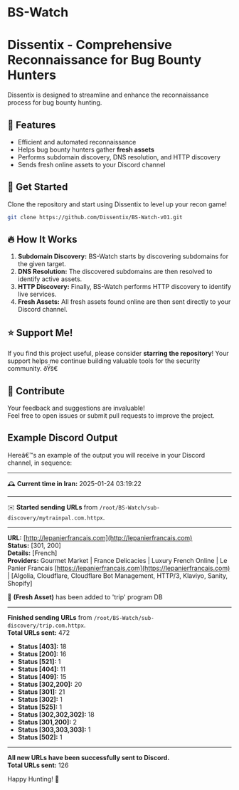 # BS-Watch

# Dissentix - Comprehensive Reconnaissance for Bug Bounty Hunters  

Dissentix is designed to streamline and enhance the reconnaissance process for bug bounty hunting.  

## 🚀 Features  
- Efficient and automated reconnaissance  
- Helps bug bounty hunters gather **fresh assets**  
- Performs subdomain discovery, DNS resolution, and HTTP discovery  
- Sends fresh online assets to your Discord channel  

## 🎯 Get Started  
Clone the repository and start using Dissentix to level up your recon game!  

```bash
git clone https://github.com/Dissentix/BS-Watch-v01.git
```

## 🔥 How It Works  
1. **Subdomain Discovery:** BS-Watch starts by discovering subdomains for the given target.  
2. **DNS Resolution:** The discovered subdomains are then resolved to identify active assets.  
3. **HTTP Discovery:** Finally, BS-Watch performs HTTP discovery to identify live services.  
4. **Fresh Assets:** All fresh assets found online are then sent directly to your Discord channel.  

## ⭐️ Support Me!  
If you find this project useful, please consider **starring the repository**! Your support helps me continue building valuable tools for the security community. ðŸš€

## 🤝 Contribute  
Your feedback and suggestions are invaluable!  
Feel free to open issues or submit pull requests to improve the project.  

## Example Discord Output  
Hereâ€™s an example of the output you will receive in your Discord channel, in sequence:

---

🕰 **Current time in Iran:** 2025-01-24 03:19:22  

---

✉️ **Started sending URLs** from `/root/BS-Watch/sub-discovery/mytrainpal.com.httpx`.  

---

**URL:** [http://lepanierfrancais.com](http://lepanierfrancais.com)  
**Status:** [301, 200]  
**Details:** [French]  
**Providers:** Gourmet Market | France Delicacies | Luxury French Online | Le Panier Francais [https://lepanierfrancais.com](https://lepanierfrancais.com) | [Algolia, Cloudflare, Cloudflare Bot Management, HTTP/3, Klaviyo, Sanity, Shopify]  

💾 **(Fresh Asset)** has been added to 'trip' program DB  

---

**Finished sending URLs** from `/root/BS-Watch/sub-discovery/trip.com.httpx`.  
**Total URLs sent:** 472  
- **Status [403]:** 18  
- **Status [200]:** 16  
- **Status [521]:** 1  
- **Status [404]:** 11  
- **Status [409]:** 15  
- **Status [302,200]:** 20  
- **Status [301]:** 21  
- **Status [302]:** 1  
- **Status [525]:** 1  
- **Status [302,302,302]:** 18  
- **Status [301,200]:** 2  
- **Status [303,303,303]:** 1  
- **Status [502]:** 1  

---

**All new URLs have been successfully sent to Discord.**  
**Total URLs sent:** 126  

Happy Hunting! 🎉

